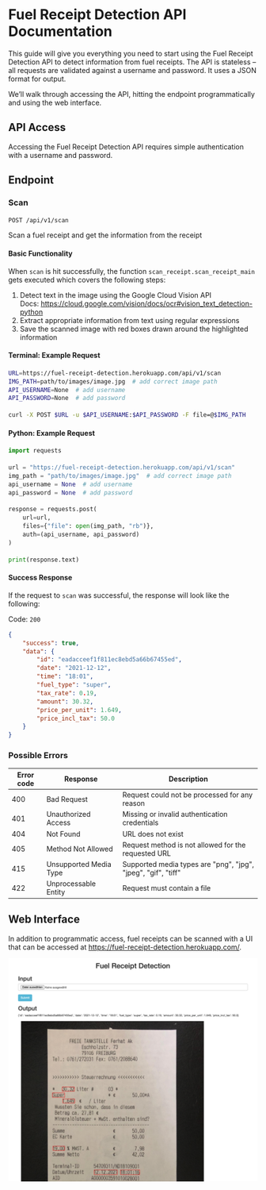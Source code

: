 # Fuel Receipt Detection API Documentation

This guide will give you everything you need to start using the Fuel Receipt Detection
API to detect information from fuel receipts. The API is stateless – all requests are
validated against a username and password. It uses a JSON format for output.

We’ll walk through accessing the API, hitting the endpoint programmatically and using the
web interface.

## API Access

Accessing the Fuel Receipt Detection API requires simple authentication with a username
and password.

## Endpoint

### Scan

`POST /api/v1/scan`

Scan a fuel receipt and get the information from the receipt

#### Basic Functionality

When `scan` is hit successfully, the function `scan_receipt.scan_receipt_main`
gets executed which covers the following steps:

1. Detect text in the image using the Google Cloud Vision API<br>
    Docs: https://cloud.google.com/vision/docs/ocr#vision_text_detection-python
2. Extract appropriate information from text using regular expressions
3. Save the scanned image with red boxes drawn around the highlighted information

#### Terminal: Example Request

```bash
URL=https://fuel-receipt-detection.herokuapp.com/api/v1/scan
IMG_PATH=path/to/images/image.jpg  # add correct image path
API_USERNAME=None  # add username
API_PASSWORD=None  # add password

curl -X POST $URL -u $API_USERNAME:$API_PASSWORD -F file=@$IMG_PATH
```

#### Python: Example Request

```python
import requests

url = "https://fuel-receipt-detection.herokuapp.com/api/v1/scan"
img_path = "path/to/images/image.jpg"  # add correct image path
api_username = None  # add username
api_password = None  # add password

response = requests.post(
    url=url,
    files={"file": open(img_path, "rb")},
    auth=(api_username, api_password)
)

print(response.text)
```

#### Success Response

If the request to `scan` was successful, the response will look like the following: 

Code: `200`

```json
{
    "success": true,
    "data": {
        "id": "eadacceef1f811ec8ebd5a66b67455ed",
        "date": "2021-12-12",
        "time": "18:01",
        "fuel_type": "super",
        "tax_rate": 0.19,
        "amount": 30.32,
        "price_per_unit": 1.649,
        "price_incl_tax": 50.0
    }
}
```

### Possible Errors

| Error code | Response               | Description                                                   |
|------------|------------------------|---------------------------------------------------------------|
| 400        | Bad Request            | Request could not be processed for any reason                 |
| 401        | Unauthorized Access    | Missing or invalid authentication credentials                 |
| 404        | Not Found              | URL does not exist                                            |
| 405        | Method Not Allowed     | Request method is not allowed for the requested URL           |
| 415        | Unsupported Media Type | Supported media types are "png", "jpg", "jpeg", "gif", "tiff" |
| 422        | Unprocessable Entity   | Request must contain a file                                   |

## Web Interface

In addition to programmatic access, fuel receipts can be scanned with a UI that can be
accessed at https://fuel-receipt-detection.herokuapp.com/.

![Web interface](static/files/web_interface.png)
